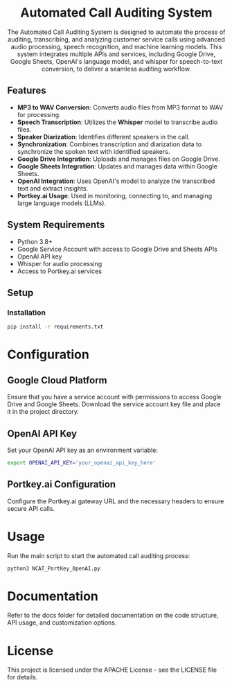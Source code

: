 <h1 align="center">Automated Call Auditing System</h1>

<p align="center">The Automated Call Auditing System is designed to automate the process of auditing, transcribing, and analyzing customer service calls using advanced audio processing, speech recognition, and machine learning models. This system integrates multiple APIs and services, including Google Drive, Google Sheets, OpenAI's language model, and whisper for speech-to-text conversion, to deliver a seamless auditing workflow.</p>

## Features

- **MP3 to WAV Conversion**: Converts audio files from MP3 format to WAV for processing.
- **Speech Transcription**: Utilizes the **Whisper** model to transcribe audio files.
- **Speaker Diarization**: Identifies different speakers in the call.
- **Synchronization**: Combines transcription and diarization data to synchronize the spoken text with identified speakers.
- **Google Drive Integration**: Uploads and manages files on Google Drive.
- **Google Sheets Integration**: Updates and manages data within Google Sheets.
- **OpenAI Integration**: Uses OpenAI's model to analyze the transcribed text and extract insights.
- **Portkey.ai Usage**: Used in monitoring, connecting to, and managing large language models (LLMs).

## System Requirements

- Python 3.8+
- Google Service Account with access to Google Drive and Sheets APIs
- OpenAI API key
- Whisper for audio processing
- Access to Portkey.ai services

## Setup
### Installation

```bash
pip install -r requirements.txt
```

# Configuration

## Google Cloud Platform

Ensure that you have a service account with permissions to access Google Drive and Google Sheets. Download the service account key file and place it in the project directory.

## OpenAI API Key

Set your OpenAI API key as an environment variable:

```bash
export OPENAI_API_KEY='your_openai_api_key_here'
```

## Portkey.ai Configuration

Configure the Portkey.ai gateway URL and the necessary headers to ensure secure API calls.

# Usage

Run the main script to start the automated call auditing process:
```bash
python3 NCAT_PortKey_OpenAI.py
```

# Documentation

Refer to the docs folder for detailed documentation on the code structure, API usage, and customization options.

# License

This project is licensed under the APACHE License - see the LICENSE file for details.
